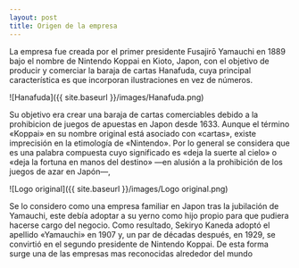```yaml
---
layout: post
title: Origen de la empresa
---
```


La empresa fue creada por el primer presidente Fusajirō Yamauchi en 1889 bajo el nombre de Nintendo Koppai en Kioto, Japon, con el objetivo de producir y comerciar la baraja de cartas Hanafuda, cuya principal característica es que incorporan ilustraciones en vez de números.  

![Hanafuda]({{ site.baseurl }}/images/Hanafuda.png)

Su objetivo era crear una baraja de cartas comerciables debido a la prohibicion de juegos de apuestas en Japon desde 1633. Aunque el término «Koppai» en su nombre original está asociado con «cartas», existe imprecisión en la etimología de «Nintendo». Por lo general se considera que es una palabra compuesta cuyo significado es «deja la suerte al cielo» o «deja la fortuna en manos del destino» —en alusión a la prohibición de los juegos de azar en Japón—,

![Logo original]({{ site.baseurl }}/images/Logo original.png)

Se lo considero como una empresa familiar en Japon tras la jubilación de Yamauchi, este debía adoptar a su yerno como hijo propio para que pudiera hacerse cargo del negocio. Como resultado, Sekiryo Kaneda adoptó el apellido «Yamauchi» en 1907 y, un par de décadas después, en 1929, se convirtió en el segundo presidente de Nintendo Koppai. De esta forma surge una de las empresas mas reconocidas alrededor del mundo
